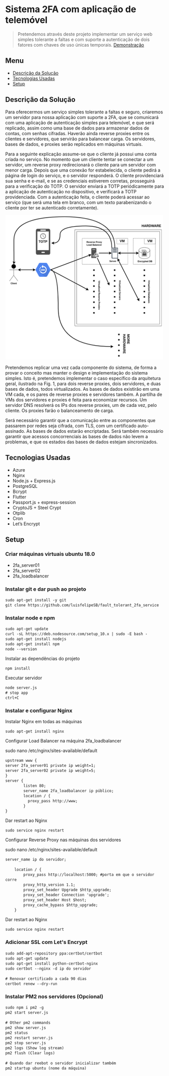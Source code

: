 # Sistema 2FA com aplicação de telemóvel
> Pretendemos através deste projeto implementar um serviço web simples tolerante a faltas e com suporte a autenticação de dois fatores com chaves de uso únicas temporais.
> [Demonstração](https://www.twofa.westeurope.cloudapp.azure.com) <!-- If you have the project hosted somewhere, include the link here. -->

## Menu
* [Descrição da Solução](#descrição-da-solução)
* [Tecnologias Usadas](#tecnologias-usadas)
* [Setup](#setup)
<!-- * [License](#license) -->


## Descrição da Solução
  Para oferecermos um serviço simples tolerante a faltas e seguro, criaremos um servidor para nossa aplicação com suporte a 2FA, que se comunicará com uma aplicação de autenticação simples para telemóvel, e que será replicado, assim como uma base de dados para armazenar dados de contas, com senhas cifradas. Haverão ainda reverse proxies entre os clientes e servidores, que servirão para balancear carga. Os servidores, bases de dados, e proxies serão replicados em máquinas virtuais. 
  
  Para a seguinte explicação assume-se que o cliente já possui uma conta criada no serviço. No momento que um cliente tentar se conectar a um servidor, um reverse proxy redirecionará o cliente para um servidor com menor carga. Depois que uma conexão for estabelecida, o cliente pedirá a página de login do serviço, e o servidor responderá. O cliente providenciará sua senha e e-mail, e se as credenciais estiverem corretas, prosseguirá para a verificação do TOTP. O servidor enviará a TOTP periódicamente para a aplicação de autenticação no dispositivo, e verificará a TOTP providenciada. Com a autenticação feita, o cliente poderá acessar ao serviço (que será uma tela em branco, com um texto parabenizando o cliente por ter se autenticado corretamente).

<img src="https://github.com/luisfelipeSB/fault_tolerant_2fa_service/blob/main/Documents/arquitetura.png" width="500">

Pretendemos replicar uma vez cada componente do sistema, de forma a provar o conceito mas manter o design e implementação do sistema simples. Isto é, pretendemos implementar o caso específico da arquitetura geral, ilustrado na Fig. 1, para dois reverse proxies, dois servidores, e duas bases de dados, todos virtualizados. As bases de dados existirão em uma VM cada, e os pares de reverse proxies e servidores também. A partilha de VMs dos servidores e proxies é feita para economizar recursos. Um servidor DNS resolverá os IPs dos reverse proxies, um de cada vez, pelo cliente. Os proxies farão o balanceamento de carga. 

Será necessário garantir que a comunicação entre as componentes que passarem por redes seja cifrada, com TLS, com um certificado auto-assinado. As bases de dados estarão encriptadas. Será também necessário garantir que acessos concorrenciais às bases de dados não levem a problemas, e que os estados das bases de dados estejam sincronizados. 



## Tecnologias Usadas
- Azure
- Nginx
- Node.js + Express.js
- PostgreSQL
- Bcrypt
- Flutter
- Passport.js + express-session
- CryptoJS + Steel Crypt
- Otplib
- Cron
- Let’s Encrypt


## Setup
### Criar máquinas virtuais ubuntu 18.0
- 2fa_server01
- 2fa_server02
- 2fa_loadbalancer
### Instalar git e dar push ao projeto
```
sudo apt-get install -y git
git clone https://github.com/luisfelipeSB/fault_tolerant_2fa_service
```
### Instalar node e npm
```
sudo apt-get update
curl -sL https://deb.nodesource.com/setup_10.x | sudo -E bash -
sudo apt-get install nodejs
sudo apt-get install npm
node --version
```
Instalar as dependências do projeto
```
npm install
```
Executar servidor 
```
node server.js
# stop app
ctrl+C
```
### Instalar e configurar Nginx
Instalar Nginx em todas as máquinas
```
sudo apt-get install nginx
```
Configurar Load Balancer na máquina 2fa_loadbalancer

sudo nano /etc/nginx/sites-available/default
```
upstream www {
server 2fa_server01 private ip weight=1;
server 2fa_server02 private ip weight=5;
}
server {
        listen 80;
        server_name 2fa_loadbalancer ip público;
        location / {
          proxy_pass http://www;
        }
}
```
Dar restart ao Nginx
```
sudo service nginx restart
```
Configurar Reverse Proxy nas máquinas dos servidores

sudo nano /etc/nginx/sites-available/default
```
server_name ip do servidor;

    location / {
        proxy_pass http://localhost:5000; #porta em que o servidor corre
        proxy_http_version 1.1;
        proxy_set_header Upgrade $http_upgrade;
        proxy_set_header Connection 'upgrade';
        proxy_set_header Host $host;
        proxy_cache_bypass $http_upgrade;
    }
```
Dar restart ao Nginx
```
sudo service nginx restart
```
### Adicionar SSL com Let's Encrypt
```
sudo add-apt-repository ppa:certbot/certbot
sudo apt-get update
sudo apt-get install python-certbot-nginx
sudo certbot --nginx -d ip do servidor

# Renovar certificado a cada 90 dias
certbot renew --dry-run
```
### Instalar PM2 nos servidores (Opcional)
```
sudo npm i pm2 -g
pm2 start server.js

# Other pm2 commands
pm2 show server.js
pm2 status
pm2 restart server.js
pm2 stop server.js
pm2 logs (Show log stream)
pm2 flush (Clear logs)

# Quando dar reebot o servidor inicializar também
pm2 startup ubuntu (nome da máquina)
```


